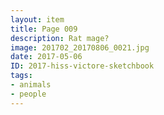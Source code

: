```yaml
---
layout: item
title: Page 009
description: Rat mage?
image: 201702_20170806_0021.jpg
date: 2017-05-06
ID: 2017-hiss-victore-sketchbook
tags: 
- animals 
- people
---
```

